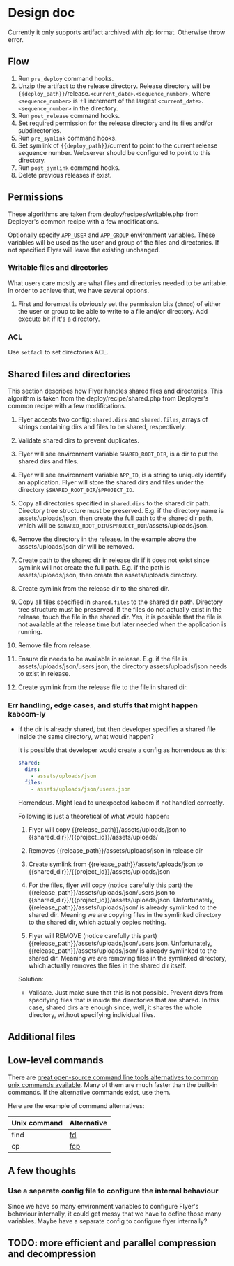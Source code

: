 # Design doc

Currently it only supports artifact archived with zip format. Otherwise throw error.

## Flow

1. Run `pre_deploy` command hooks.
2. Unzip the artifact to the release directory. Release directory will be `{{deploy_path}}`/release.`<current_date>`.`<sequence_number>`, where `<sequence_number>` is +1 increment of the largest `<current_date>`.`<sequence_number>` in the directory.
3. Run `post_release` command hooks.
4. Set required permission for the release directory and its files and/or subdirectories.
5. Run `pre_symlink` command hooks.
6. Set symlink of `{{deploy_path}}`/current to point to the current release sequence number. Webserver should be configured to point to this directory.
7. Run `post_symlink` command hooks.
8. Delete previous releases if exist.

## Permissions

These algorithms are taken from deploy/recipes/writable.php from Deployer's common recipe with a few modifications.

Optionally specify `APP_USER` and `APP_GROUP` environment variables. These variables will be used as the user and group of the files and directories. If not specified Flyer will leave the existing unchanged.

### Writable files and directories

What users care mostly are what files and directories needed to be writable. In order to achieve that, we have several options.

1. First and foremost is obviously set the permission bits (`chmod`) of either the user or group to be able to write to a file and/or directory. Add execute bit if it's a directory.

   <!-- However, only -->

### ACL

Use `setfacl` to set directories ACL.

## Shared files and directories

This section describes how Flyer handles shared files and directories. This algorithm is taken from the deploy/recipe/shared.php from Deployer's common recipe with a few modifications.

1. Flyer accepts two config: `shared.dirs` and `shared.files`, arrays of strings containing dirs and files to be shared, respectively.

2. Validate shared dirs to prevent duplicates.

3. Flyer will see environment variable `SHARED_ROOT_DIR`, is a dir to put the shared dirs and files.

4. Flyer will see environment variable `APP_ID`, is a string to uniquely identify an application. Flyer will store the shared dirs and files under the directory `$SHARED_ROOT_DIR`/`$PROJECT_ID`.

5. Copy all directories specified in `shared.dirs` to the shared dir path. Directory tree structure must be preserved. E.g. if the directory name is assets/uploads/json, then create the full path to the shared dir path, which will be `$SHARED_ROOT_DIR`/`$PROJECT_DIR`/assets/uploads/json.

6. Remove the directory in the release. In the example above the assets/uploads/json dir will be removed.

7. Create path to the shared dir in release dir if it does not exist since symlink will not create the full path. E.g. if the path is assets/uploads/json, then create the assets/uploads directory.

8. Create symlink from the release dir to the shared dir.

9. Copy all files specified in `shared.files` to the shared dir path. Directory tree structure must be preserved. If the files do not actually exist in the release, touch the file in the shared dir. Yes, it is possible that the file is not available at the release time but later needed when the application is running.

10. Remove file from release.

11. Ensure dir needs to be available in release. E.g. if the file is assets/uploads/json/users.json, the directory assets/uploads/json needs to exist in release.

12. Create symlink from the release file to the file in shared dir.

### Err handling, edge cases, and stuffs that might happen kaboom-ly

- If the dir is already shared, but then developer specifies a shared file inside the same directory, what would happen?

  It is possible that developer would create a config as horrendous as this:

  ```yaml
  shared:
    dirs:
      - assets/uploads/json
    files:
      - assets/uploads/json/users.json
  ```

  Horrendous. Might lead to unexpected kaboom if not handled correctly.

  Following is just a theoretical of what would happen:

  1. Flyer will copy {{release_path}}/assets/uploads/json to {{shared_dir}}/{{project_id}}/assets/uploads/

  2. Removes {{release_path}}/assets/uploads/json in release dir
  3. Create symlink from {{release_path}}/assets/uploads/json to {{shared_dir}}/{{project_id}}/assets/uploads/json

  4. For the files, flyer will copy (notice carefully this part) the {{release_path}}/assets/uploads/json/users.json to {{shared_dir}}/{{project_id}}/assets/uploads/json. Unfortunately, {{release_path}}/assets/uploads/json/ is already symlinked to the shared dir. Meaning we are copying files in the symlinked directory to the shared dir, which actually copies nothing.

  5. Flyer will REMOVE (notice carefully this part) {{release_path}}/assets/uploads/json/users.json. Unfortunately, {{release_path}}/assets/uploads/json/ is already symlinked to the shared dir. Meaning we are removing files in the symlinked directory, which actually removes the files in the shared dir itself.

  Solution:

  - Validate. Just make sure that this is not possible. Prevent devs from specifying files that is inside the directories that are shared. In this case, shared dirs are enough since, well, it shares the whole directory, without specifying individual files.

## Additional files

## Low-level commands

There are [great open-source command line tools alternatives to common unix commands available](https://github.com/ibraheemdev/modern-unix). Many of them are much faster than the built-in commands. If the alternative commands exist, use them.

Here are the example of command alternatives:

| Unix command | Alternative                                                                     |
| ------------ | ------------------------------------------------------------------------------- |
| find         | [fd](<[https://github.com/sharkdp/fd](https://github.com/sharkdp/fd)>)          |
| cp           | [fcp](<[https://github.com/Svetlitski/fcp](https://github.com/Svetlitski/fcp)>) |

## A few thoughts

### Use a separate config file to configure the internal behaviour

Since we have so many environment variables to configure Flyer's behaviour internally, it could get messy that we have to define those many variables. Maybe have a separate config to configure flyer internally?

## TODO: more efficient and parallel compression and decompression
